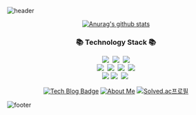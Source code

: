 ![header](https://capsule-render.vercel.app/api?type=slice&color=30A9DE&height=100&section=header&text=Hello%20World%20🌟👋&fontColor=090707&fontAlignX=45&fontAlignY=65&fontSize=40)

<div align=center>
   
[![Anurag's github stats](https://github-readme-stats.vercel.app/api?username=vividswan&theme=dark)](https://github.com/anuraghazra/github-readme-stats)
 
<h3 align="center">📚 Technology Stack 📚</h3> 
<p align="center">
  <img src="https://img.shields.io/badge/-JAVA-orange"/>&nbsp
  <img src="https://img.shields.io/badge/-Spring-yellow"/>&nbsp
  <img src="https://img.shields.io/badge/-SpringBoot-navy"/>
  <br>
  <img src="https://img.shields.io/badge/-JPA-blue"/>&nbsp
  <img src="https://img.shields.io/badge/-MySQL-blue"/>&nbsp
  <img src="https://img.shields.io/badge/-SpringBoot-orange"/>&nbsp
  <img src="https://img.shields.io/badge/-Mustache-yellow"/>
  <br>
  <img src="https://img.shields.io/badge/-Vuejs-yellow"/>
  <img src="https://img.shields.io/badge/-AWS-black"/>&nbsp
  <img src="https://img.shields.io/badge/-JQuery-navy"/>&nbsp
</p>


  
 
[![Tech Blog Badge](http://img.shields.io/badge/-Tech%20blog-black?style=flat-square&logo=github&link=https://vividswan.github.io/)](https://vividswan.github.io/)
[![About Me](https://img.shields.io/badge/-about%20me-blue)](https://vividswan.github.io/about.html)
[![Solved.ac프로필](http://mazassumnida.wtf/api/mini/generate_badge?boj=vividswan)](https://solved.ac/vividswan)


</div>

<!--
**vividswan/vividswan** is a ✨ _special_ ✨ repository because its `README.md` (this file) appears on your GitHub profile.

Here are some ideas to get you started:

- 🔭 I’m currently working on …
- 🌱 I’m currently learning …
- 👯 I’m looking to collaborate on …
- 🤔 I’m looking for help with …
- 💬 Ask me about …
- 📫 How to reach me: …
- 😄 Pronouns: …
- ⚡ Fun fact: …
-->

![footer](https://capsule-render.vercel.app/api?type=slice&color=EFDC05&height=60&section=footer)
